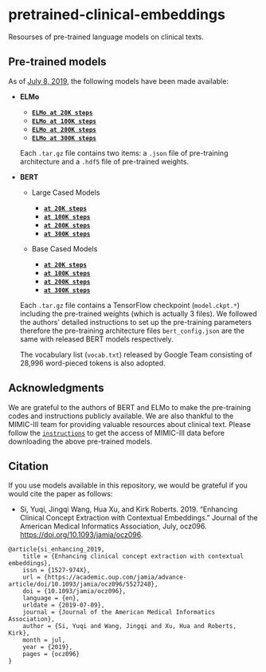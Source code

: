 # pretrained-clinical-embeddings
Resourses of pre-trained language models on clinical texts.


## Pre-trained models

As of <u>July 8, 2019</u>, the following models have been made available:

* **ELMo**

  * **[`ELMo at 20K steps`](https://drive.google.com/a/uth.edu/file/d/1gOuS2rPCU8Dw72ghXvnboicZIJ3aSsgO/view?usp=sharing)**
  * **[`ELMo at 100K steps`](https://drive.google.com/a/uth.edu/file/d/1YIeREZKmYPL2GMNrJqAmTNZ98GWwrn0i/view?usp=sharing)**
  * **[`ELMo at 200K steps`](https://drive.google.com/a/uth.edu/file/d/1k6mAJ9UijFrs_hbTD4Nyb-Ymg1NVMZKf/view?usp=sharing)**
  * **[`ELMo at 300K steps`](https://drive.google.com/a/uth.edu/file/d/1vC7ZdT7V3hPMynVQKV7ftLjikWVaaXY3/view?usp=sharing)**

  Each `.tar.gz` file contains two items: a `.json` file of pre-training architecture and a `.hdf5` file of pre-trained weights.
  
* **BERT**

  * Large Cased Models
    * **[`at 20K steps`](https://drive.google.com/a/uth.edu/file/d/1WWT6j_rqrqGJWBgKbsGk_UUzrYtZZTnR/view?usp=sharing)**
    * **[`at 100K steps`](https://drive.google.com/a/uth.edu/file/d/1T5WLdX1B6OsNoORRLYoiG-qt2WdyqPvQ/view?usp=sharing)**
    * **[`at 200K steps`](https://drive.google.com/a/uth.edu/file/d/1WklJPDIvG901uRQTmubBmuM5S6hGq_cD/view?usp=sharing)**
    * **[`at 300K steps`](https://drive.google.com/a/uth.edu/file/d/1SU33tTZrvdbMcTV5krNuYK2I66fIx_DV/view?usp=sharing)**
    
  * Base Cased Models
    * **[`at 20K steps`](https://drive.google.com/a/uth.edu/file/d/14U59c_gYy-RFNSgJhIrQVKPUfNIujAAe/view?usp=sharing)**
    * **[`at 100K steps`](https://drive.google.com/a/uth.edu/file/d/137Bv07YOMMrALuuHIVGrgNj0LYFxryM7/view?usp=sharing)**
    * **[`at 200K steps`](https://drive.google.com/a/uth.edu/file/d/1jxZzXWALdXTijJ_BlNA5ILpPfG1o4xfV/view?usp=sharing)**
    * **[`at 300K steps`](https://drive.google.com/a/uth.edu/file/d/1v3Al8TwhEgAHc0oE-sHyUwdcQp9F5R7O/view?usp=sharing)**
    
  Each `.tar.gz` file contains a TensorFlow checkpoint (`model.ckpt.*`) including the pre-trained weights (which is actually 3 files).  We followed the authors' detailed instructions to set up the pre-training parameters therefore the pre-training architecture files `bert_config.json` are the same with released BERT models respectively.
  
  The vocabulary list (`vocab.txt`) released by Google Team consisting of 28,996 word-pieced tokens is also adopted.


## Acknowledgments

We are grateful to the authors of BERT and ELMo to make the pre-training codes and instructions publicly available. We are also thankful to the MIMIC-III team for providing valuable resources about clinical text. Please follow the [`instructions`](https://mimic.physionet.org/gettingstarted/access/) to get the access of MIMIC-III data before downloading the above pre-trained models. 


## Citation

If you use models available in this repository, we would be grateful if you would cite the paper as follows:

* Si, Yuqi, Jingqi Wang, Hua Xu, and Kirk Roberts. 2019. “Enhancing Clinical Concept Extraction with Contextual Embeddings.” Journal of the American Medical Informatics Association, July, ocz096. https://doi.org/10.1093/jamia/ocz096.

```
@article{si_enhancing_2019,
	title = {Enhancing clinical concept extraction with contextual embeddings},
	issn = {1527-974X},
	url = {https://academic.oup.com/jamia/advance-article/doi/10.1093/jamia/ocz096/5527248},
	doi = {10.1093/jamia/ocz096},
	language = {en},
	urldate = {2019-07-09},
	journal = {Journal of the American Medical Informatics Association},
	author = {Si, Yuqi and Wang, Jingqi and Xu, Hua and Roberts, Kirk},
	month = jul,
	year = {2019},
	pages = {ocz096}
}
```

